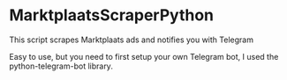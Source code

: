 # MarktplaatsScraperPython
This script scrapes Marktplaats ads and notifies you with Telegram

Easy to use, but you need to first setup your own Telegram bot, I used the python-telegram-bot library.

